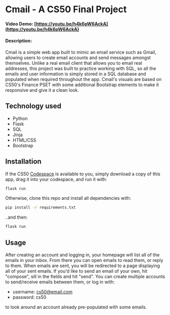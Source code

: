 # Cmail - A CS50 Final Project

#### Video Demo:  [https://youtu.be/h4k6pW6AckA](https://youtu.be/h4k6pW6AckA)
#### Description:
Cmail is a simple web app built to mimic an email service such as Gmail, allowing users to create email accounts and send messages amongst themselves. Unlike a real email client that allows you to email real addresses, this project was built to practice working with SQL, so all the emails and user information is simply stored in a SQL database and populated when required throughout the app. Cmail's visuals are based on CS50's Finance PSET with some additional Bootstrap elements to make it responsive and give it a clean look.

## Technology used
- Python
- Flask
- SQL
- Jinja
- HTML/CSS
- Bootstrap

## Installation

If the CS50 [Codespace](https://code.cs50.io/) is available to you, simply download a copy of this app, drag it into your codespace, and run it with:

```bash
flask run
```

Otherwise, clone this repo and install all dependencies with:

```bash
pip install -r requirements.txt
```
..and then:

```bash
flask run
```

## Usage

After creating an account and logging in, your homepage will list all of the emails in your inbox. From there you can open emails to read them, or reply to them. When emails are sent, you will be redirected to a page displaying all of your sent emails. If you'd like to send an email of your own, hit "compose", sill in the fields and hit "send". You can create multiple accounts to send/receive emails between them, or log in with:

- username: cs50@email.com
- password: cs50

to look around an account already pre-populated with some emails.
